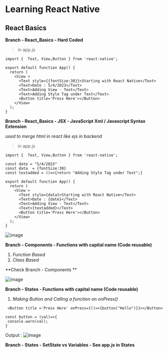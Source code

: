 # Learning React Native

## React Basics

**Branch - React_Basics - Hard Coded**

> in app.js

```
import {  Text, View,Button } from 'react-native';

export default function App() {
  return (
    <View >
      <Text style={{fontSize:30}}>Starting with React Native</Text>
      <Text>Date : 5/4/2023</Text>
      <Text>Adding View - Text</Text>
      <Text>Adding Style Tag under Text</Text>
      <Button title='Press Here'></Button>
    </View>
  );
}
```

**Branch - React_Basics - JSX - JavaScript Xml / Javascript Syntax Extension**

_used to merge html in react like ejs in backend_

> in app.js

```
import {  Text, View,Button } from 'react-native';

const date = "5/4/2023"
const data  = {fontSize:30}
const textadded = ()=>{return "Adding Style Tag under Text";}

export default function App() {
  return (
    <View >
      <Text style={data}>Starting with React Native</Text>
      <Text>Date : {date}</Text>
      <Text>Adding View - Text</Text>
      <Text>{textadded}</Text>
      <Button title='Press Here'></Button>
    </View>
  );
}
```
![image](https://user-images.githubusercontent.com/88712571/230965748-0b0a76db-44fb-46d9-a4bc-808434f4ae78.png)


  **Branch - Components - Functions with capital name (Code reusable)**


1. _Function Based_
2. _Class Based_

  **Check Branch - Components **
  
![image](https://user-images.githubusercontent.com/88712571/231077887-e5c0c48d-40da-4c71-aa64-6a3cf423db47.png)

  **Branch - States - Functions with capital name (Code reusable)**
1. _Making Button and Calling a function on onPress()_

 ` <Button title ='Press Here' onPress={()=>{button("Hello")}}></Button>`
 ```
 const button = (val)=>{
  console.warn(val);
}
```
Output :
![image](https://user-images.githubusercontent.com/88712571/231078913-7104aa0c-5838-4b72-b41a-17e701b17e30.png)

  **Branch - States - SetState vs Variables - See app.js in States**
  